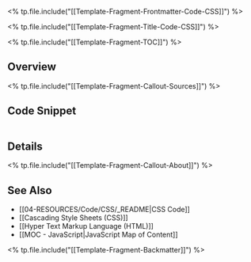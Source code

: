 <% tp.file.include("[[Template-Fragment-Frontmatter-Code-CSS]]") %>

<% tp.file.include("[[Template-Fragment-Title-Code-CSS]]") %>

<% tp.file.include("[[Template-Fragment-TOC]]") %>

## Overview

<% tp.file.include("[[Template-Fragment-Callout-Sources]]") %>

## Code Snippet

```css

```

## Details

<% tp.file.include("[[Template-Fragment-Callout-About]]") %>

## See Also

- [[04-RESOURCES/Code/CSS/_README|CSS Code]]
- [[Cascading Style Sheets (CSS)]]
- [[Hyper Text Markup Language (HTML)]]
- [[MOC - JavaScript|JavaScript Map of Content]]


<% tp.file.include("[[Template-Fragment-Backmatter]]") %>